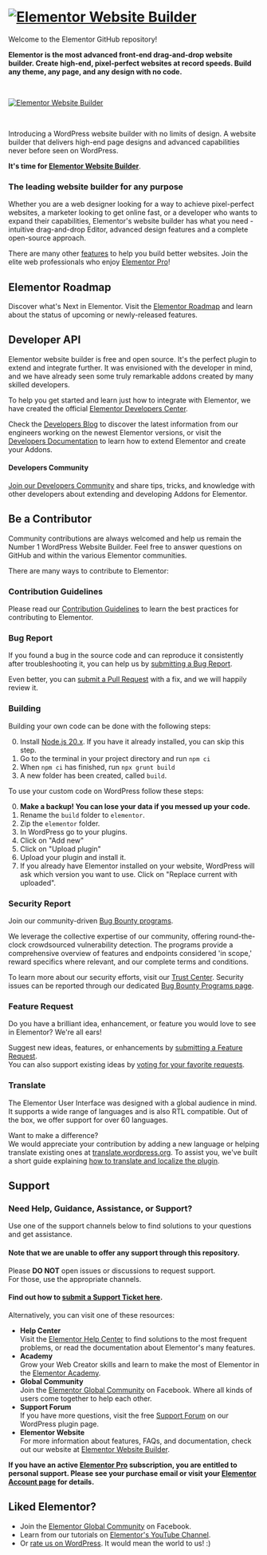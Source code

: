# <a href="https://elemn.to/gh-to-elementor"><img src="https://i.imgur.com/0Guj2pn.png?1" alt="Elementor Website Builder"></a>

Welcome to the Elementor GitHub repository!

**Elementor is the most advanced front-end drag-and-drop website builder. Create high-end, pixel-perfect websites at record speeds. Build any theme, any page, and any design with no code.**

<br>

<p><a href="https://elemn.to/gh-to-elementor"><img src="/.github/assets/elementor-github-cover.gif" alt="Elementor Website Builder"></a></p>

<br>

Introducing a WordPress website builder with no limits of design. A website builder that delivers high-end page designs and advanced capabilities never before seen on WordPress.

**It's time for [Elementor Website Builder](https://elemn.to/gh-to-elementor)**.

### The leading website builder for any purpose

Whether you are a web designer looking for a way to achieve pixel-perfect websites, a marketer looking to get online fast, or a developer who wants to expand their capabilities, Elementor's website builder has what you need - intuitive drag-and-drop Editor, advanced design features and a complete open-source approach.

There are many other [features](https://elemn.to/gh-to-features) to help you build better websites. Join the elite web professionals who enjoy [Elementor Pro](https://elemn.to/gh-to-elementor-pro)!

## Elementor Roadmap

Discover what's Next in Elementor. Visit the [Elementor Roadmap](https://elemn.to/gh-to-roadmap) and learn about the status of upcoming or newly-released features.

## Developer API

Elementor website builder is free and open source. It's the perfect plugin to extend and integrate further. It was envisioned with the developer in mind, and we have already seen some truly remarkable addons created by many skilled developers.

To help you get started and learn just how to integrate with Elementor, we have created the official [Elementor Developers Center](https://elemn.to/gh-to-dev-center).

Check the [Developers Blog](https://elemn.to/gh-to-dev-blog) to discover the latest information from our engineers working on the newest Elementor versions, or visit the [Developers Documentation](https://elemn.to/gh-to-dev-docs) to learn how to extend Elementor and create your Addons.

#### Developers Community

[Join our Developers Community](https://elemn.to/dev-community) and share tips, tricks, and knowledge with other developers about extending and developing Addons for Elementor.

## Be a Contributor

Community contributions are always welcomed and help us remain the Number 1 WordPress Website Builder. Feel free to answer questions on GitHub and within the various Elementor communities.

There are many ways to contribute to Elementor:

### Contribution Guidelines

Please read our [Contribution Guidelines](https://elemn.to/gh-contributing) to learn the best practices for contributing to Elementor.

### Bug Report

If you found a bug in the source code and can reproduce it consistently after troubleshooting it, you can help us by [submitting a Bug Report](https://elemn.to/gh-new-bug-report).

Even better, you can [submit a Pull Request](https://elemn.to/gh-new-pr) with a fix, and we will happily review it.

### Building

Building your own code can be done with the following steps:

0. Install [Node.js 20.x](https://nodejs.org/). If you have it already installed, you can skip this step.
1. Go to the terminal in your project directory and run `npm ci`
2. When `npm ci` has finished, run `npx grunt build`
3. A new folder has been created, called `build`.

To use your custom code on WordPress follow these steps:

0. **Make a backup! You can lose your data if you messed up your code.**
1. Rename the `build` folder to `elementor`.
2. Zip the `elementor` folder.
3. In WordPress go to your plugins.
4. Click on "Add new"
5. Click on "Upload plugin"
6. Upload your plugin and install it.
7. If you already have Elementor installed on your website, WordPress will ask which version you want to use. Click on "Replace current with uploaded".

### Security Report

Join our community-driven [Bug Bounty programs](https://elemn.to/gh-to-bounty-programs).

We leverage the collective expertise of our community, offering round-the-clock crowdsourced vulnerability detection. The programs provide a comprehensive overview of features and endpoints considered 'in scope,' reward specifics where relevant, and our complete terms and conditions.

To learn more about our security efforts, visit our [Trust Center](https://elemn.to/gh-to-trust-center). Security issues can be reported through our dedicated [Bug Bounty Programs page](https://elemn.to/gh-to-bounty-programs).

### Feature Request

Do you have a brilliant idea, enhancement, or feature you would love to see in Elementor? We're all ears!

Suggest new ideas, features, or enhancements by [submitting a Feature Request](https://elemn.to/gh-new-feature-request).
<br>You can also support existing ideas by [voting for your favorite requests](https://elemn.to/gh-feature-requests).

### Translate

The Elementor User Interface was designed with a global audience in mind. It supports a wide range of languages and is also RTL compatible. Out of the box, we offer support for over 60 languages.

Want to make a difference? <br>We would appreciate your contribution by adding a new language or helping translate existing ones at [translate.wordpress.org](https://elemn.to/translate-repo). To assist you, we've built a short guide explaining [how to translate and localize the plugin](https://elemn.to/gh-to-help-localize-elementor).

## Support

### Need Help, Guidance, Assistance, or Support?

Use one of the support channels below to find solutions to your questions and get assistance.

#### Note that we are unable to offer any support through this repository.

Please **DO NOT** open issues or discussions to request support.
<br>For those, use the appropriate channels.

#### Find out how to [submit a Support Ticket here](https://elemn.to/support-ticket).

Alternatively, you can visit one of these resources:

- **Help Center** <br>Visit the [Elementor Help Center](https://elemn.to/gh-to-help-center) to find solutions to the most frequent problems, or read the documentation about Elementor's many features.
- **Academy** <br>Grow your Web Creator skills and learn to make the most of Elementor in the [Elementor Academy](https://elemn.to/gh-to-academy).
- **Global Community** <br>Join the [Elementor Global Community](https://elemn.to/community-on-fb) on Facebook. Where all kinds of users come together to help each other.
- **Support Forum** <br>If you have more questions, visit the free [Support Forum](https://elemn.to/wp-support-forum) on our WordPress plugin page.
- **Elementor Website** <br>For more information about features, FAQs, and documentation, check out our website at [Elementor Website Builder](https://elemn.to/gh-to-elementor).

**If you have an active [Elementor Pro](https://elemn.to/gh-to-elementor-pro) subscription, you are entitled to personal support. Please see your purchase email or visit your [Elementor Account page](https://elemn.to/my-elementor) for details.**

## Liked Elementor?

- Join the [Elementor Global Community](https://elemn.to/community-on-fb) on Facebook.
- Learn from our tutorials on [Elementor's YouTube Channel](https://elemn.to/yt).
- Or [rate us on WordPress](https://elemn.to/gh-to-wp-new-review). It would mean the world to us! :)
